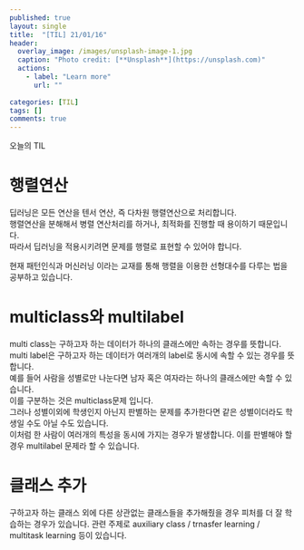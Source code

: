 ```yaml
---
published: true
layout: single
title:  "[TIL] 21/01/16"
header:
  overlay_image: /images/unsplash-image-1.jpg
  caption: "Photo credit: [**Unsplash**](https://unsplash.com)"
  actions:
    - label: "Learn more"
      url: ""
      
categories: [TIL]
tags: []
comments: true
---
```


오늘의 TIL

# 행렬연산 
딥러닝은 모든 연산을 텐서 연산, 즉 다차원 행렬연산으로 처리합니다.  
행렬연산을 분해해서 병렬 연산처리를 하거나, 최적화를 진행할 때 용이하기 때문입니다.  
따라서 딥러닝을 적용시키려면 문제를 행렬로 표현할 수 있어야 합니다.  

현재 패턴인식과 머신러닝 이라는 교재를 통해 행렬을 이용한 선형대수를 다루는 법을 공부하고 있습니다. 

# multiclass와 multilabel 
multi class는 구하고자 하는 데이터가 하나의 클래스에만 속하는 경우를 뜻합니다.  
multi label은 구하고자 하는 데이터가 여러개의 label로 동시에 속할 수 있는 경우를 뜻합니다.   
예를 들어 사람을 성별로만 나눈다면 남자 혹은 여자라는 하나의 클래스에만 속할 수 있습니다.  
이를 구분하는 것은 multiclass문제 입니다.  
그러나 성별이외에 학생인지 아닌지 판별하는 문제를 추가한다면 같은 성별이더라도 학생일 수도 아닐 수도 있습니다.  
이처럼 한 사람이 여러개의 특성을 동시에 가지는 경우가 발생합니다. 
이를 판별해야 할 경우 multilabel 문제라 할 수 있습니다.  

# 클래스 추가 
구하고자 하는 클래스 외에 다른 상관없는 클래스들을 추가해줬을 경우 피처를 더 잘 학습하는 경우가 있습니다. 관련 주제로
auxiliary class / trnasfer learning / multitask learning
등이 있습니다. 